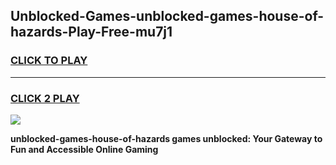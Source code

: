 
## Unblocked-Games-unblocked-games-house-of-hazards-Play-Free-mu7j1
<h3>
<a href="https://premium76.site?title=unblocked-games-house-of-hazards&ref=22A">CLICK TO PLAY</a></h3>
<hr>

<h3>
<a href="https://premium76.site?title=unblocked-games-house-of-hazards&ref=22A">CLICK 2 PLAY</a>
  
</h3>

<a href="https://premium76.site?title=unblocked-games-house-of-hazards&ref=22A"><img src="https://clearcache.store/games.png"></a>


**unblocked-games-house-of-hazards games unblocked: Your Gateway to Fun and Accessible Online Gaming**
